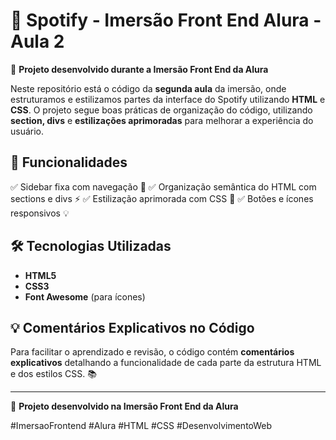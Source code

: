 # 🎵 Spotify - Imersão Front End Alura - Aula 2

🚀 **Projeto desenvolvido durante a Imersão Front End da Alura**

Neste repositório está o código da **segunda aula** da imersão, onde estruturamos e estilizamos partes da interface do Spotify utilizando **HTML** e **CSS**. O projeto segue boas práticas de organização do código, utilizando **section, divs** e **estilizações aprimoradas** para melhorar a experiência do usuário.

## 📌 Funcionalidades
✅ Sidebar fixa com navegação 📌
✅ Organização semântica do HTML com sections e divs ⚡
✅ Estilização aprimorada com CSS 🎨
✅ Botões e ícones responsivos 💡

## 🛠 Tecnologias Utilizadas
- **HTML5**
- **CSS3**
- **Font Awesome** (para ícones)

## 💡 Comentários Explicativos no Código
Para facilitar o aprendizado e revisão, o código contém **comentários explicativos** detalhando a funcionalidade de cada parte da estrutura HTML e dos estilos CSS. 📚

---
🚀 **Projeto desenvolvido na Imersão Front End da Alura**

#ImersaoFrontend #Alura #HTML #CSS #DesenvolvimentoWeb
